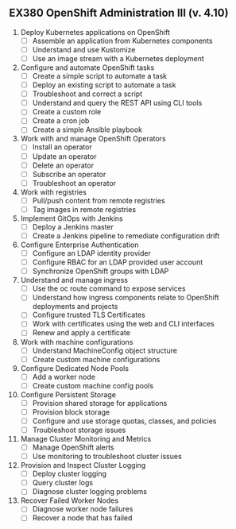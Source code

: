 ## EX380 OpenShift Administration III (v. 4.10)

1. Deploy Kubernetes applications on OpenShift
   - [ ] Assemble an application from Kubernetes components
   - [ ] Understand and use Kustomize
   - [ ] Use an image stream with a Kubernetes deployment
2. Configure and automate OpenShift tasks
   - [ ] Create a simple script to automate a task
   - [ ] Deploy an existing script to automate a task
   - [ ] Troubleshoot and correct a script
   - [ ] Understand and query the REST API using CLI tools
   - [ ] Create a custom role
   - [ ] Create a cron job
   - [ ] Create a simple Ansible playbook
3. Work with and manage OpenShift Operators
   - [ ] Install an operator
   - [ ] Update an operator
   - [ ] Delete an operator
   - [ ] Subscribe an operator
   - [ ] Troubleshoot an operator
4. Work with registries
   - [ ] Pull/push content from remote registries
   - [ ] Tag images in remote registries
5. Implement GitOps with Jenkins
   - [ ] Deploy a Jenkins master
   - [ ] Create a Jenkins pipeline to remediate configuration drift
6. Configure Enterprise Authentication
   - [ ] Configure an LDAP identity provider
   - [ ] Configure RBAC for an LDAP provided user account
   - [ ] Synchronize OpenShift groups with LDAP
7. Understand and manage ingress
   - [ ] Use the oc route command to expose services
   - [ ] Understand how ingress components relate to OpenShift deployments and projects
   - [ ] Configure trusted TLS Certificates
   - [ ] Work with certificates using the web and CLI interfaces
   - [ ] Renew and apply a certificate
8. Work with machine configurations
   - [ ] Understand MachineConfig object structure
   - [ ] Create custom machine configurations
9. Configure Dedicated Node Pools
   - [ ] Add a worker node
   - [ ] Create custom machine config pools
10. Configure Persistent Storage
    - [ ] Provision shared storage for applications
    - [ ] Provision block storage
    - [ ] Configure and use storage quotas, classes, and policies
    - [ ] Troubleshoot storage issues
11. Manage Cluster Monitoring and Metrics
    - [ ] Manage OpenShift alerts
    - [ ] Use monitoring to troubleshoot cluster issues
12. Provision and Inspect Cluster Logging
    - [ ] Deploy cluster logging
    - [ ] Query cluster logs
    - [ ] Diagnose cluster logging problems
13. Recover Failed Worker Nodes
    - [ ] Diagnose worker node failures
    - [ ] Recover a node that has failed

